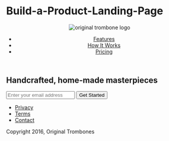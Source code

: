 # Build-a-Product-Landing-Page
<!DOCTYPE html>
<html>
  <head>
    <meta charset="UTF-8">
    <title>Product Landing Page</title>  
    <link rel="stylesheet" type="text/css" href="styles.css">
  </head>
  <body>
  <div id="page-wrapper">
    <header id="header">
      <div class="logo">
        <img id="header-img" src="https://cdn.freecodecamp.org/testable-projects-fcc/images/product-landing-page-logo.png" alt="original trombone logo">
      </div>
      <nav id="nav-bar">
        <ul>
          <li>
            <a class="nav-link" href="#features">Features</a>
          </li>
          <li>
            <a class="nav-link" href="#how-it-works">How It Works</a>
          </li>
          <li>
            <a class="nav-link" href="#pricing">Pricing</a>
          </li>
        </ul>
      </nav>
    </header>
    <div class="container"></div>
  <section id="hero">
    <h2>Handcrafted, home-made masterpieces</h2>
    <form id="form" action="https://www.freecodecamp.com/email-submit">
      <input id="email" name="email" placeholder="Enter your email address" type="email" required></input>
      <input id="submit" type="submit" value="Get Started" class="btn"></input>
    </form>
  </section>  
  <div class="container">
    <section id="features">
      <div class="grid">
        <div class="icon"></div>
        <div class="desc"></div>
      </div>
      <div class="grid">
        <div class="icon"></div>
        <div class="desc"></div>
      </div>
      <div class="grid">
        <div class="icon"></div>
        <div class="desc"></div>
      </div>
    </section>   
    <footer id="footer">
      <ul>
        <li>
          <a href="#">Privacy</a>
        </li>
        <li>  
          <a href="#">Terms</a>
        </li>
        <li>
          <a href="#">Contact</a>
        </li>  
      </ul> 
          <span>Copyright 2016, Original Trombones</span>
    </footer>
  </div>
 </body> 
</html>
